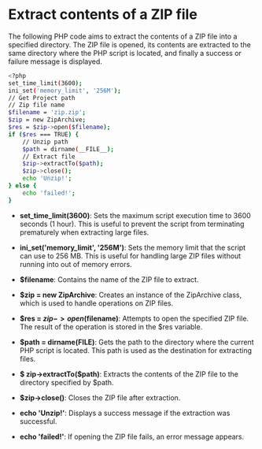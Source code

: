 # Extract contents of a ZIP file

The following PHP code aims to extract the contents of a ZIP file into a specified directory. The ZIP file is opened, its contents are extracted to the same directory where the PHP script is located, and finally a success or failure message is displayed.

```bash
<?php
set_time_limit(3600);
ini_set('memory_limit', '256M');
// Get Project path
// Zip file name
$filename = 'zip.zip';
$zip = new ZipArchive;
$res = $zip->open($filename);
if ($res === TRUE) {
    // Unzip path
    $path = dirname(__FILE__);
    // Extract file
    $zip->extractTo($path);
    $zip->close();
    echo 'Unzip!';
} else {
    echo 'failed!';
}
```

- **set_time_limit(3600)**: Sets the maximum script execution time to 3600 seconds (1 hour). This is useful to prevent the script from terminating prematurely when extracting large files.

- **ini_set('memory_limit', '256M')**: Sets the memory limit that the script can use to 256 MB. This is useful for handling large ZIP files without running into out of memory errors.

- **$filename**: Contains the name of the ZIP file to extract.

- **$zip = new ZipArchive**: Creates an instance of the ZipArchive class, which is used to handle operations on ZIP files.

- **$res = $zip->open($filename)**: Attempts to open the specified ZIP file. The result of the operation is stored in the $res variable.

- **$path = dirname(__FILE__)**: Gets the path to the directory where the current PHP script is located. This path is used as the destination for extracting files.

- **$ zip->extractTo($path)**: Extracts the contents of the ZIP file to the directory specified by $path.

- **$zip->close()**: Closes the ZIP file after extraction.

- **echo 'Unzip!'**: Displays a success message if the extraction was successful.

- **echo 'failed!'**: If opening the ZIP file fails, an error message appears.


